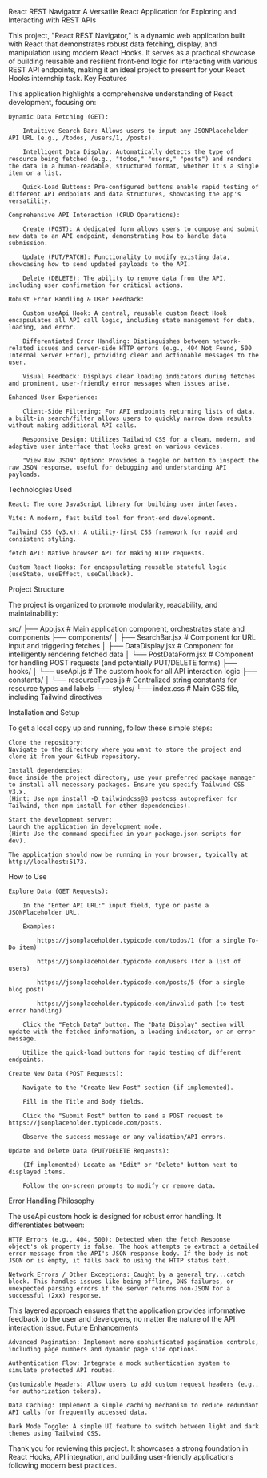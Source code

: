 React REST Navigator
A Versatile React Application for Exploring and Interacting with REST APIs

This project, "React REST Navigator," is a dynamic web application built with React that demonstrates robust data fetching, display, and manipulation using modern React Hooks. It serves as a practical showcase of building reusable and resilient front-end logic for interacting with various REST API endpoints, making it an ideal project to present for your React Hooks internship task.
Key Features

This application highlights a comprehensive understanding of React development, focusing on:

    Dynamic Data Fetching (GET):

        Intuitive Search Bar: Allows users to input any JSONPlaceholder API URL (e.g., /todos, /users/1, /posts).

        Intelligent Data Display: Automatically detects the type of resource being fetched (e.g., "todos," "users," "posts") and renders the data in a human-readable, structured format, whether it's a single item or a list.

        Quick-Load Buttons: Pre-configured buttons enable rapid testing of different API endpoints and data structures, showcasing the app's versatility.

    Comprehensive API Interaction (CRUD Operations):

        Create (POST): A dedicated form allows users to compose and submit new data to an API endpoint, demonstrating how to handle data submission.

        Update (PUT/PATCH): Functionality to modify existing data, showcasing how to send updated payloads to the API.

        Delete (DELETE): The ability to remove data from the API, including user confirmation for critical actions.

    Robust Error Handling & User Feedback:

        Custom useApi Hook: A central, reusable custom React Hook encapsulates all API call logic, including state management for data, loading, and error.

        Differentiated Error Handling: Distinguishes between network-related issues and server-side HTTP errors (e.g., 404 Not Found, 500 Internal Server Error), providing clear and actionable messages to the user.

        Visual Feedback: Displays clear loading indicators during fetches and prominent, user-friendly error messages when issues arise.

    Enhanced User Experience:

        Client-Side Filtering: For API endpoints returning lists of data, a built-in search/filter allows users to quickly narrow down results without making additional API calls.

        Responsive Design: Utilizes Tailwind CSS for a clean, modern, and adaptive user interface that looks great on various devices.

        "View Raw JSON" Option: Provides a toggle or button to inspect the raw JSON response, useful for debugging and understanding API payloads.

Technologies Used

    React: The core JavaScript library for building user interfaces.

    Vite: A modern, fast build tool for front-end development.

    Tailwind CSS (v3.x): A utility-first CSS framework for rapid and consistent styling.

    fetch API: Native browser API for making HTTP requests.

    Custom React Hooks: For encapsulating reusable stateful logic (useState, useEffect, useCallback).

Project Structure

The project is organized to promote modularity, readability, and maintainability:

src/
├── App.jsx                 # Main application component, orchestrates state and components
├── components/
│   ├── SearchBar.jsx       # Component for URL input and triggering fetches
│   ├── DataDisplay.jsx     # Component for intelligently rendering fetched data
│   └── PostDataForm.jsx    # Component for handling POST requests (and potentially PUT/DELETE forms)
├── hooks/
│   └── useApi.js           # The custom hook for all API interaction logic
├── constants/
│   └── resourceTypes.js    # Centralized string constants for resource types and labels
└── styles/
└── index.css           # Main CSS file, including Tailwind directives

Installation and Setup

To get a local copy up and running, follow these simple steps:

    Clone the repository:
    Navigate to the directory where you want to store the project and clone it from your GitHub repository.

    Install dependencies:
    Once inside the project directory, use your preferred package manager to install all necessary packages. Ensure you specify Tailwind CSS v3.x.
    (Hint: Use npm install -D tailwindcss@3 postcss autoprefixer for Tailwind, then npm install for other dependencies).

    Start the development server:
    Launch the application in development mode.
    (Hint: Use the command specified in your package.json scripts for dev).

    The application should now be running in your browser, typically at http://localhost:5173.

How to Use

    Explore Data (GET Requests):

        In the "Enter API URL:" input field, type or paste a JSONPlaceholder URL.

        Examples:

            https://jsonplaceholder.typicode.com/todos/1 (for a single To-Do item)

            https://jsonplaceholder.typicode.com/users (for a list of users)

            https://jsonplaceholder.typicode.com/posts/5 (for a single blog post)

            https://jsonplaceholder.typicode.com/invalid-path (to test error handling)

        Click the "Fetch Data" button. The "Data Display" section will update with the fetched information, a loading indicator, or an error message.

        Utilize the quick-load buttons for rapid testing of different endpoints.

    Create New Data (POST Requests):

        Navigate to the "Create New Post" section (if implemented).

        Fill in the Title and Body fields.

        Click the "Submit Post" button to send a POST request to https://jsonplaceholder.typicode.com/posts.

        Observe the success message or any validation/API errors.

    Update and Delete Data (PUT/DELETE Requests):

        (If implemented) Locate an "Edit" or "Delete" button next to displayed items.

        Follow the on-screen prompts to modify or remove data.

Error Handling Philosophy

The useApi custom hook is designed for robust error handling. It differentiates between:

    HTTP Errors (e.g., 404, 500): Detected when the fetch Response object's ok property is false. The hook attempts to extract a detailed error message from the API's JSON response body. If the body is not JSON or is empty, it falls back to using the HTTP status text.

    Network Errors / Other Exceptions: Caught by a general try...catch block. This handles issues like being offline, DNS failures, or unexpected parsing errors if the server returns non-JSON for a successful (2xx) response.

This layered approach ensures that the application provides informative feedback to the user and developers, no matter the nature of the API interaction issue.
Future Enhancements

    Advanced Pagination: Implement more sophisticated pagination controls, including page numbers and dynamic page size options.

    Authentication Flow: Integrate a mock authentication system to simulate protected API routes.

    Customizable Headers: Allow users to add custom request headers (e.g., for authorization tokens).

    Data Caching: Implement a simple caching mechanism to reduce redundant API calls for frequently accessed data.

    Dark Mode Toggle: A simple UI feature to switch between light and dark themes using Tailwind CSS.

Thank you for reviewing this project. It showcases a strong foundation in React Hooks, API integration, and building user-friendly applications following modern best practices.